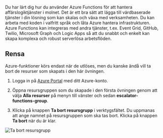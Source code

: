 Du har lärt dig hur du använder Azure Functions för att hantera affärslogiktjänster i molnet. Det är ett bra sätt att lägga till värdbaserade tjänster i din lösning som kan skalas och växa med verksamheten. Du kan arbeta med koden i valfritt språk och låta Azure hantera infrastrukturen. Azure Functions kan integreras med andra tjänster, t.ex. Event Grid, GitHub, Twilio, Microsoft Graph och Logic Apps så att du snabbt och enkelt kan skapa komplexa och robust serverlösa arbetsflöden.

## <a name="clean-up"></a>Rensa
Azure-funktioner körs endast när de utlöses, men du kanske ändå vill ta bort de resurser som skapats i den här övningen.

1. Logga in på [Azure Portal](https://portal.azure.com?azure-portal=true) med ditt Azure-konto.

2. Öppna resursgruppen som du skapade i den första övningen genom att välja **Alla resurser** på menyn till vänster och sedan **escalator-functions-group**.

3. Klicka på knappen **Ta bort resursgrupp** i verktygsfältet. Du uppmanas att ange namnet på resursgruppen som ska tas bort. Klicka på knappen **Ta bort** när du är klar.  

![Ta bort resursgrupp](../images/7-cleanup.png)